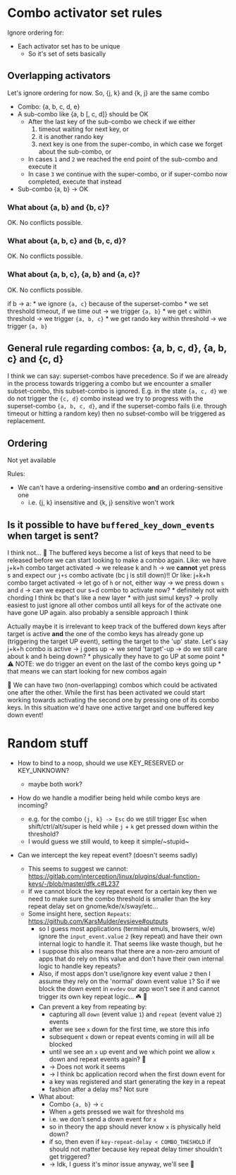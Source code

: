 # Combo activator set rules

Ignore ordering for:

* Each activator set has to be unique
    * So it's set of sets basically

## Overlapping activators

Let's ignore ordering for now.
So, {j, k} and {k, j} are the same combo

* Combo: {a, b, c, d, e}
* A sub-combo like {a, b [, c, d]} should be OK
    * After the last key of the sub-combo we check if we either
        1. timeout waiting for next key, or
        2. it is another rando key
        3. next key is one from the super-combo, in which case we forget about the sub-combo, or
    * In cases `1` and `2` we reached the end point of the sub-combo and execute it
    * In case `3` we continue with the super-combo, or if super-combo now completed, execute that instead
* Sub-combo {a, b} -> OK

### What about {a, b} and {b, c}?

OK. No conflicts possible.

### What about {a, b, c} and {b, c, d}?

OK. No conflicts possible.

### What about {a, b, c}, {a, b} and {a, c}?

OK. No conflicts possible.

if b -> a:
    * we ignore `{a, c}` because of the superset-combo
    * we set threshold timeout, if we time out -> we trigger `{a, b}`
    * we get `c` within threshold -> we trigger `{a, b, c}`
    * we get rando key within threshold -> we trigger `{a, b}`

## General rule regarding combos: {a, b, c, d}, {a, b, c} and {c, d}

I think we can say: superset-combos have precedence.
So if we are already in the process towards triggering a combo but we encounter
a smaller subset-combo, this subset-combo is ignored.
E.g. in the state `{a, c, d}` we do not trigger the `{c, d}` combo instead we
try to progress with the superset-combo `{a, b, c, d}`, and if the
superset-combo fails (i.e. through timeout or hitting a random key) then no
subset-combo will be triggered as replacement.

## Ordering

Not yet available

Rules:
* We can't have a ordering-insensitive combo **and** an ordering-sensitive one
    * i.e. {j, k} insensitive and {k, j} sensitive won't work

## Is it possible to have `buffered_key_down_events` when target is sent?

I think not... 🤔 
The buffered keys become a list of keys that need to be released before we
can start looking to make a combo again.
Like: we have j+k+h combo target activated -> we release k and h 
    -> we **cannot** yet press s and expect our `j+s` combo activate (bc j is 
    still down)!!
Or like: j+k+h combo target activated -> let go of `h` or not, either way ->
    we press down `s` and `d` -> can we expect our s+d combo to activate now?
        * definitely not with chording I think bc that's like a new layer
        * with just simul keys? -> prolly easiest to just ignore all other
            combos until all keys for of the activate one have gone UP again.
            also probably a sensible approach I think

Actually maybe it is irrelevant to keep track of the buffered down keys after
target is active **and** the one of the combo keys has already gone up
(triggering the target UP event), setting the target to the 'up' state.
Let's say j+k+h combo is active -> j goes up -> we send 'target'-up
    -> do we still care about k and h being down?
        * physically they have to go UP at some point
        * ⚠️ NOTE: we do trigger an event on the last of the combo keys going up
            * that means we can start looking for new combos again

🚨 We can have two (non-overlapping) combos which could be activated one after the
other. While the first has been activated we could start working towards
activating the second one by pressing one of its combo keys. In this situation
we'd have one active target and one buffered key down event!

# Random stuff

* How to bind to a noop, should we use KEY_RESERVED or KEY_UNKNOWN?
    * maybe both work?
* How do we handle a modifier being held while combo keys are incoming?
    * e.g. for the combo `{j, k} -> Esc` do we still trigger Esc when shift/ctrl/alt/super is held while `j` + `k` get pressed down within the threshold?
    * I would guess we still would, to keep it simple/~stupid~

* Can we intercept the key repeat event? (doesn't seems sadly)
    * This seems to suggest we cannot: https://gitlab.com/interception/linux/plugins/dual-function-keys/-/blob/master/dfk.c#L237 
    * If we cannot block the key repeat event for a certain key then we need to make sure the combo threshold is smaller than the key repeat delay set on gnome/kde/x/sway/etc...
    * Some insight here, section `Repeats`: https://github.com/KarsMulder/evsieve#outputs
        * so I guess most applications (terminal emuls, browsers, w/e) ignore the `input_event.value` `2` (key repeat) and have their own internal logic to handle it. That seems like waste though, but he
        * I suppose this also means that there are a non-zero amount of apps that do rely on this value and don't have their own internal logic to handle key repeats?
        * Also, if most apps don't use/ignore key event value `2` then I assume they rely on the 'normal' down event value `1`? So if we block the down event in `evdev` our app won't see it and cannot trigger its own key repeat logic... ☘️ 🤔
        * Can prevent a key from repeating by:
            * capturing all `down` (event value `1`) and `repeat` (event value `2`) events
            * after we see `x` down for the first time, we store this info
            * subsequent `x` down or repeat events coming in will all be blocked
            * until we see an `x` up event and we which point we allow `x` down and repeat events again? 🙌
            * -> Does not work it seems
            * -> I think bc application record when the first down event for
            *   a key was registered and start generating the key in a repeat
            *   fashion after a delay ms? Not sure
        * What about:
            * Combo `{a, b}` -> `c`
            * When `a` gets pressed we wait for threshold ms
            * i.e. we don't send a down event for `x` 
            * so in theory the app should never know `x` is physically held down?
            * if so, then even if `key-repeat-delay < COMBO_THESHOLD` if should not matter because key repeat delay timer shouldn't get triggered?
            * -> Idk, I guess it's minor issue anyway, we'll see 🚀
